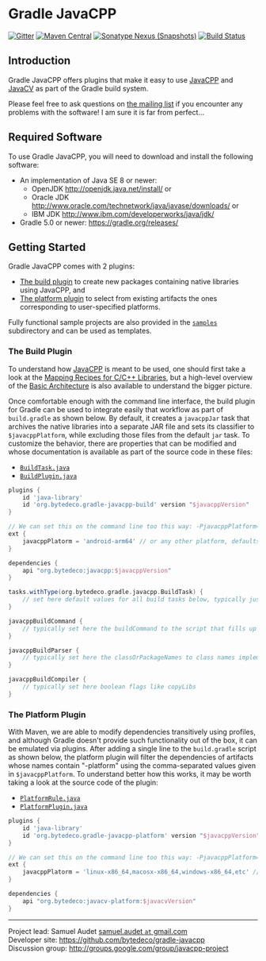 Gradle JavaCPP
==============

[![Gitter](https://badges.gitter.im/bytedeco/javacpp.svg)](https://gitter.im/bytedeco/javacpp) [![Maven Central](https://maven-badges.herokuapp.com/maven-central/org.bytedeco/gradle-javacpp/badge.svg)](https://maven-badges.herokuapp.com/maven-central/org.bytedeco/gradle-javacpp) [![Sonatype Nexus (Snapshots)](https://img.shields.io/nexus/s/https/oss.sonatype.org/org.bytedeco/gradle-javacpp.svg)](http://bytedeco.org/builds/) [![Build Status](https://travis-ci.org/bytedeco/gradle-javacpp.svg?branch=master)](https://travis-ci.org/bytedeco/gradle-javacpp)


Introduction
------------
Gradle JavaCPP offers plugins that make it easy to use [JavaCPP](https://github.com/bytedeco/javacpp) and [JavaCV](https://github.com/bytedeco/javacv) as part of the Gradle build system.

Please feel free to ask questions on [the mailing list](http://groups.google.com/group/javacpp-project) if you encounter any problems with the software! I am sure it is far from perfect...


Required Software
-----------------
To use Gradle JavaCPP, you will need to download and install the following software:

 * An implementation of Java SE 8 or newer:
   * OpenJDK  http://openjdk.java.net/install/  or
   * Oracle JDK  http://www.oracle.com/technetwork/java/javase/downloads/  or
   * IBM JDK  http://www.ibm.com/developerworks/java/jdk/
 * Gradle 5.0 or newer: https://gradle.org/releases/


Getting Started
---------------
Gradle JavaCPP comes with 2 plugins:

 * [The build plugin](#the-build-plugin) to create new packages containing native libraries using JavaCPP, and
 * [The platform plugin](#the-platform-plugin) to select from existing artifacts the ones corresponding to user-specified platforms.

Fully functional sample projects are also provided in the [`samples`](samples) subdirectory and can be used as templates.


### The Build Plugin
To understand how [JavaCPP](https://github.com/bytedeco/javacpp) is meant to be used, one should first take a look at the [Mapping Recipes for C/C++ Libraries](https://github.com/bytedeco/javacpp/wiki/Mapping-Recipes), but a high-level overview of the [Basic Architecture](https://github.com/bytedeco/javacpp/wiki/Basic-Architecture) is also available to understand the bigger picture.

Once comfortable enough with the command line interface, the build plugin for Gradle can be used to integrate easily that workflow as part of `build.gradle` as shown below. By default, it creates a `javacppJar` task that archives the native libraries into a separate JAR file and sets its classifier to `$javacppPlatform`, while excluding those files from the default `jar` task. To customize the behavior, there are properties that can be modified and whose documentation is available as part of the source code in these files:

 * [`BuildTask.java`](src/main/java/org/bytedeco/gradle/javacpp/BuildTask.java)
 * [`BuildPlugin.java`](src/main/java/org/bytedeco/gradle/javacpp/BuildPlugin.java)

```groovy
plugins {
    id 'java-library'
    id 'org.bytedeco.gradle-javacpp-build' version "$javacppVersion"
}

// We can set this on the command line too this way: -PjavacppPlatform=android-arm64
ext {
    javacppPlatorm = 'android-arm64' // or any other platform, defaults to Loader.getPlatform()
}

dependencies {
    api "org.bytedeco:javacpp:$javacppVersion"
}

tasks.withType(org.bytedeco.gradle.javacpp.BuildTask) {
    // set here default values for all build tasks below, typically just includePath and linkPath
}

javacppBuildCommand {
    // typically set here the buildCommand to the script that fills up includePath and linkPath
}

javacppBuildParser {
    // typically set here the classOrPackageNames to class names implementing InfoMap
}

javacppBuildCompiler {
    // typically set here boolean flags like copyLibs
}
```


### The Platform Plugin
With Maven, we are able to modify dependencies transitively using profiles, and although Gradle doesn't provide such functionality out of the box, it can be emulated via plugins. After adding a single line to the `build.gradle` script as shown below, the platform plugin will filter the dependencies of artifacts whose names contain "-platform" using the comma-separated values given in `$javacppPlatform`. To understand better how this works, it may be worth taking a look at the source code of the plugin:

 * [`PlatformRule.java`](src/main/java/org/bytedeco/gradle/javacpp/PlatformRule.java)
 * [`PlatformPlugin.java`](src/main/java/org/bytedeco/gradle/javacpp/PlatformPlugin.java)

```groovy
plugins {
    id 'java-library'
    id 'org.bytedeco.gradle-javacpp-platform' version "$javacppVersion"
}

// We can set this on the command line too this way: -PjavacppPlatform=linux-x86_64,macosx-x86_64,windows-x86_64,etc
ext {
    javacppPlatorm = 'linux-x86_64,macosx-x86_64,windows-x86_64,etc' // defaults to Loader.getPlatform()
}

dependencies {
    api "org.bytedeco:javacv-platform:$javacvVersion"
}
```


----
Project lead: Samuel Audet [samuel.audet `at` gmail.com](mailto:samuel.audet&nbsp;at&nbsp;gmail.com)  
Developer site: https://github.com/bytedeco/gradle-javacpp  
Discussion group: http://groups.google.com/group/javacpp-project
